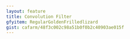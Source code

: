 ```yaml
---
layout: feature
title: Convolution Filter
gfyitem: RegularGoldenFrilledlizard
gist: cafarm/48f3c002c98a51b0f0b2c40903ae015f
---
```


